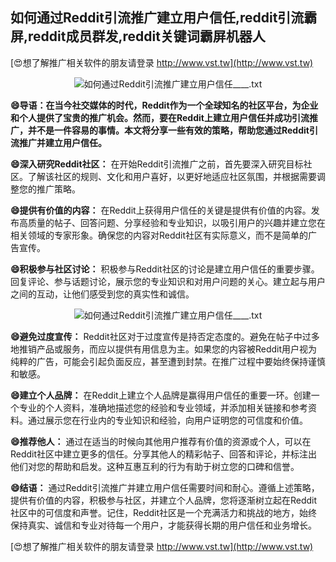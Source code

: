 ## **如何通过Reddit引流推广建立用户信任,reddit引流霸屏,reddit成员群发,reddit关键词霸屏机器人**

[😍想了解推广相关软件的朋友请登录 http://www.vst.tw](http://www.vst.tw)

 <center><img src="https://vst.tw/MP4/tuiguang/png/2.png" alt="如何通过Reddit引流推广建立用户信任____.txt"></center>

**😄导语：在当今社交媒体的时代，Reddit作为一个全球知名的社区平台，为企业和个人提供了宝贵的推广机会。然而，要在Reddit上建立用户信任并成功引流推广，并不是一件容易的事情。本文将分享一些有效的策略，帮助您通过Reddit引流推广并建立用户信任。**

**😄深入研究Reddit社区：**
在开始Reddit引流推广之前，首先要深入研究目标社区。了解该社区的规则、文化和用户喜好，以更好地适应社区氛围，并根据需要调整您的推广策略。

**😄提供有价值的内容：**
在Reddit上获得用户信任的关键是提供有价值的内容。发布高质量的帖子、回答问题、分享经验和专业知识，以吸引用户的兴趣并建立您在相关领域的专家形象。确保您的内容对Reddit社区有实际意义，而不是简单的广告宣传。

**😄积极参与社区讨论：**
积极参与Reddit社区的讨论是建立用户信任的重要步骤。回复评论、参与话题讨论，展示您的专业知识和对用户问题的关心。建立起与用户之间的互动，让他们感受到您的真实性和诚信。

 <center><img src="https://vst.tw/MP4/tuiguang/png/5.png" alt="如何通过Reddit引流推广建立用户信任____.txt"></center>

**😄避免过度宣传：**
Reddit社区对于过度宣传是持否定态度的。避免在帖子中过多地推销产品或服务，而应以提供有用信息为主。如果您的内容被Reddit用户视为纯粹的广告，可能会引起负面反应，甚至遭到封禁。在推广过程中要始终保持谨慎和敏感。

**😄建立个人品牌：**
在Reddit上建立个人品牌是赢得用户信任的重要一环。创建一个专业的个人资料，准确地描述您的经验和专业领域，并添加相关链接和参考资料。通过展示您在行业内的专业知识和经验，向用户证明您的可信度和价值。

**😄推荐他人：**
通过在适当的时候向其他用户推荐有价值的资源或个人，可以在Reddit社区中建立更多的信任。分享其他人的精彩帖子、回答和评论，并标注出他们对您的帮助和启发。这种互惠互利的行为有助于树立您的口碑和信誉。

**😄结语：**
通过Reddit引流推广并建立用户信任需要时间和耐心。遵循上述策略，提供有价值的内容，积极参与社区，并建立个人品牌，您将逐渐树立起在Reddit社区中的可信度和声誉。记住，Reddit社区是一个充满活力和挑战的地方，始终保持真实、诚信和专业对待每一个用户，才能获得长期的用户信任和业务增长。

[😍想了解推广相关软件的朋友请登录 http://www.vst.tw](http://www.vst.tw)



